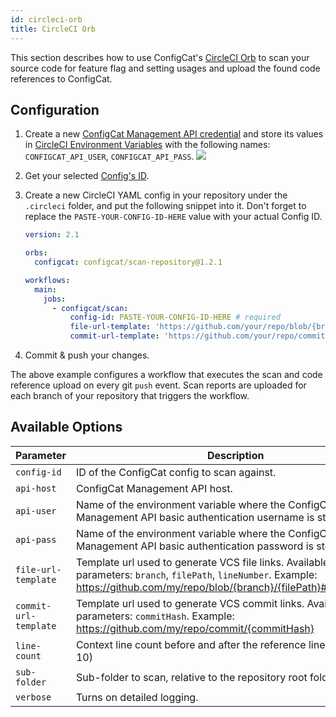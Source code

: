 ```yaml
---
id: circleci-orb
title: CircleCI Orb
---
```


This section describes how to use ConfigCat's <a target="_blank" href="https://circleci.com/developer/orbs/orb/configcat/scan-repository">CircleCI Orb</a>
to scan your source code for feature flag and setting usages and upload the found code references to ConfigCat. 

## Configuration
1. Create a new <a target="_blank" href="https://app.configcat.com/my-account/public-api-credentials">ConfigCat Management API credential</a> and store its values in <a target="_blank" href="https://circleci.com/docs/2.0/env-vars/#setting-an-environment-variable-in-a-project">CircleCI Environment Variables</a> with the following names: `CONFIGCAT_API_USER`, `CONFIGCAT_API_PASS`.
    <img class="bordered" src="/docs/assets/cli/scan/cco_secrets.png" />

2. Get your selected [Config's ID](/docs/advanced/code-references/overview#config-id).

3. Create a new CircleCI YAML config in your repository under the `.circleci` folder, and put the following snippet into it. 
   Don't forget to replace the `PASTE-YOUR-CONFIG-ID-HERE` value with your actual Config ID.
    ```yaml
    version: 2.1

    orbs:
      configcat: configcat/scan-repository@1.2.1

    workflows:
      main:
        jobs:
          - configcat/scan:
              config-id: PASTE-YOUR-CONFIG-ID-HERE # required
              file-url-template: 'https://github.com/your/repo/blob/{branch}/{filePath}#L{lineNumber}' # optional, used to generate links to your repository
              commit-url-template: 'https://github.com/your/repo/commit/{commitHash}' # optional, used to generate links to your repository
    ```

4. Commit & push your changes.

The above example configures a workflow that executes the scan and code reference upload on every git `push` event.
Scan reports are uploaded for each branch of your repository that triggers the workflow.

## Available Options

| Parameter             | Description                                                                | Required   | Default             |
| --------------------- | -------------------------------------------------------------------------- | ---------- | ------------------- |
| `config-id`           | ID of the ConfigCat config to scan against.                                | &#9745;    |                     |
| `api-host`            | ConfigCat Management API host.                                             |            | `api.configcat.com` |
| `api-user`            | Name of the environment variable where the ConfigCat Management API basic authentication username is stored.                                                                                              |            | CONFIGCAT_API_USER  |
| `api-pass`            | Name of the environment variable where the ConfigCat Management API basic authentication password is stored.                                                                                              |            | CONFIGCAT_API_PASS  |
| `file-url-template`   | Template url used to generate VCS file links. Available template parameters: `branch`, `filePath`, `lineNumber`. Example: https://github.com/my/repo/blob/{branch}/{filePath}#L{lineNumber}                           |            |                     |
| `commit-url-template` | Template url used to generate VCS commit links. Available template parameters: `commitHash`. Example: https://github.com/my/repo/commit/{commitHash}                                                                      |            |                     |
| `line-count`          | Context line count before and after the reference line. (min: 1, max: 10)  |            | 5                   |
| `sub-folder`          | Sub-folder to scan, relative to the repository root folder.                |            |                     |
| `verbose`             | Turns on detailed logging.                                                 |            | false               |

